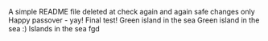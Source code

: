 A simple README file
deleted at
check again
and again
safe changes only
Happy passover - yay!
Final test!
Green island in the sea
Green island in the sea :)
Islands in the sea
fgd
